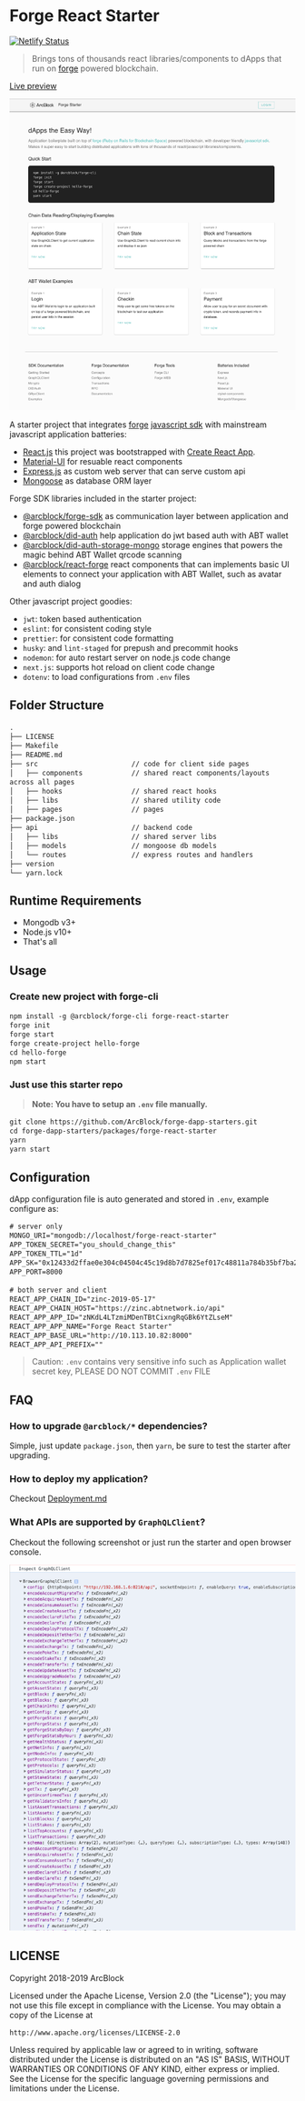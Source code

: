 # Forge React Starter

[![Netlify Status](https://api.netlify.com/api/v1/badges/e0c63e91-97b5-45df-95d1-1bad86153559/deploy-status)](https://app.netlify.com/sites/forge-react-starter/deploys)

> Brings tons of thousands react libraries/components to dApps that run on [forge](https://www.arcblock.io/en/forge-sdk) powered blockchain.

[Live preview](https://forge-react-starter.netlify.com/)

![](./docs/starter-home.png)

A starter project that integrates [forge](https://docs.arcblock.io/forge/latest/) [javascript sdk](https://docs.arcblock.io/forge/latest/sdk/javascript.html) with mainstream javascript application batteries:

- [React.js](https://reactjs.org/) this project was bootstrapped with [Create React App](https://github.com/facebook/create-react-app).
- [Material-UI](https://material-ui.com/) for resuable react components
- [Express.js](http://expressjs.com/) as custom web server that can serve custom api
- [Mongoose](https://mongoosejs.com/) as database ORM layer

Forge SDK libraries included in the starter project:

- [@arcblock/forge-sdk](https://www.npmjs.com/package/@arcblock/forge-sdk) as communication layer between application and forge powered blockchain
- [@arcblock/did-auth](https://www.npmjs.com/package/@arcblock/did-auth) help application do jwt based auth with ABT wallet
- [@arcblock/did-auth-storage-mongo](https://www.npmjs.com/package/@arcblock/did-auth-storage-mongo) storage engines that powers the magic behind ABT Wallet qrcode scanning
- [@arcblock/react-forge](https://www.npmjs.com/package/@arcblock/react-forge) react components that can implements basic UI elements to connect your application with ABT Wallet, such as avatar and auth dialog

Other javascript project goodies:

- `jwt`: token based authentication
- `eslint`: for consistent coding style
- `prettier`: for consistent code formatting
- `husky`: and `lint-staged` for prepush and precommit hooks
- `nodemon`: for auto restart server on node.js code change
- `next.js`: supports hot reload on client code change
- `dotenv`: to load configurations from `.env` files

## Folder Structure

```terminal
.
├── LICENSE
├── Makefile
├── README.md
├── src                       // code for client side pages
│   ├── components            // shared react components/layouts across all pages
│   ├── hooks                 // shared react hooks
│   ├── libs                  // shared utility code
│   ├── pages                 // pages
├── package.json
├── api                       // backend code
│   ├── libs                  // shared server libs
│   ├── models                // mongoose db models
│   └── routes                // express routes and handlers
├── version
└── yarn.lock
```

## Runtime Requirements

- Mongodb v3+
- Node.js v10+
- That's all

## Usage

### Create new project with forge-cli

```terminal
npm install -g @arcblock/forge-cli forge-react-starter
forge init
forge start
forge create-project hello-forge
cd hello-forge
npm start
```

### Just use this starter repo

> **Note: You have to setup an `.env` file manually.**

```terminal
git clone https://github.com/ArcBlock/forge-dapp-starters.git
cd forge-dapp-starters/packages/forge-react-starter
yarn
yarn start
```

## Configuration

dApp configuration file is auto generated and stored in `.env`, example configure as:

```text
# server only
MONGO_URI="mongodb://localhost/forge-react-starter"
APP_TOKEN_SECRET="you_should_change_this"
APP_TOKEN_TTL="1d"
APP_SK="0x12433d2ffae0e304c04504c45c19d8b7d7825ef017c48811a784b35bf7ba26cfecf4ec97e4cf2d5a62a93bf16eb841b0faa1980c86a24cc2db6f218d410aee32"
APP_PORT=8000

# both server and client
REACT_APP_CHAIN_ID="zinc-2019-05-17"
REACT_APP_CHAIN_HOST="https://zinc.abtnetwork.io/api"
REACT_APP_APP_ID="zNKdL4LTzmiMDenTBtCixngRqGBk6YtZLseM"
REACT_APP_APP_NAME="Forge React Starter"
REACT_APP_BASE_URL="http://10.113.10.82:8000"
REACT_APP_API_PREFIX=""
```

> Caution: `.env` contains very sensitive info such as Application wallet secret key, PLEASE DO NOT COMMIT `.env` FILE

## FAQ

### How to upgrade `@arcblock/*` dependencies?

Simple, just update `package.json`, then `yarn`, be sure to test the starter after upgrading.

### How to deploy my application?

Checkout [Deployment.md](./docs/deployment.md)

### What APIs are supported by `GraphQLClient`?

Checkout the following screenshot or just run the starter and open browser console.

![](./docs/api-list.png)

## LICENSE

Copyright 2018-2019 ArcBlock

Licensed under the Apache License, Version 2.0 (the "License");
you may not use this file except in compliance with the License.
You may obtain a copy of the License at

    http://www.apache.org/licenses/LICENSE-2.0

Unless required by applicable law or agreed to in writing, software
distributed under the License is distributed on an "AS IS" BASIS,
WITHOUT WARRANTIES OR CONDITIONS OF ANY KIND, either express or implied.
See the License for the specific language governing permissions and
limitations under the License.
